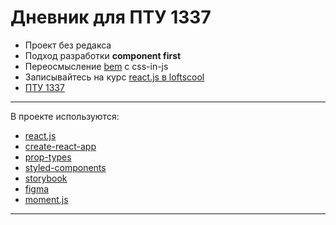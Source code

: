 # Дневник для ПТУ 1337

- Проект без редакса
- Подход разработки **component first**
- Переосмысление [bem](https://ru.bem.info/methodology/) с css-in-js
- Записывайтесь на курс
  [react.js в loftscool](https://loftschool.com/course/react)
- [ПТУ 1337](https://t.me/kkonstantinopolskiy)

---

В проекте используются:

- [react.js](https://reactjs.org/)
- [create-react-app](https://github.com/facebook/create-react-app)
- [prop-types](https://reactjs.org/docs/typechecking-with-proptypes.html)
- [styled-components](https://www.styled-components.com/)
- [storybook](https://storybook.js.org/)
- [figma](https://www.figma.com/)
- [moment.js](https://momentjs.com/)

---
